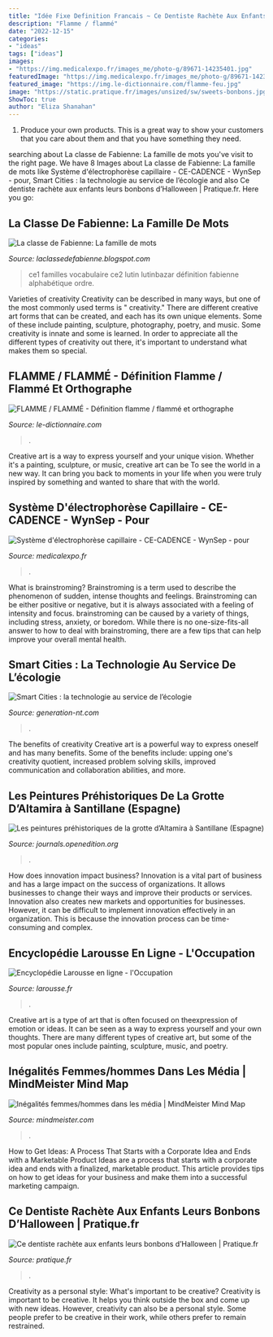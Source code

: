 ```yaml
---
title: "Idée Fixe Definition Francais ~ Ce Dentiste Rachète Aux Enfants Leurs Bonbons D’halloween"
description: "Flamme / flammé"
date: "2022-12-15"
categories:
- "ideas"
tags: ["ideas"]
images:
- "https://img.medicalexpo.fr/images_me/photo-g/89671-14235401.jpg"
featuredImage: "https://img.medicalexpo.fr/images_me/photo-g/89671-14235401.jpg"
featured_image: "https://img.le-dictionnaire.com/flamme-feu.jpg"
image: "https://static.pratique.fr/images/unsized/sw/sweets-bonbons.jpg"
ShowToc: true
author: "Eliza Shanahan"
---
```



1. Produce your own products. This is a great way to show your customers that you care about them and that you have something they need.

	

		
searching about La classe de Fabienne: La famille de mots you've visit to the right page. We have 8 Images about La classe de Fabienne: La famille de mots like Système d&#039;électrophorèse capillaire - CE-CADENCE - WynSep - pour, Smart Cities : la technologie au service de l’écologie and also Ce dentiste rachète aux enfants leurs bonbons d’Halloween | Pratique.fr. Here you go:
		
    
## La Classe De Fabienne: La Famille De Mots

<img loading=lazy src="http://2.bp.blogspot.com/--GctPG_F-Bo/UkhTXUoCHsI/AAAAAAAAAt4/UCI1kE6jVSY/s1600/dent_dentiste_dentaire.png" onerror="this.onerror=null;this.src='https://tse3.mm.bing.net/th?id=OIP.fW6XIW6PlNhGC_lsSf6bOgHaGa&amp;pid=15.1';" alt="La classe de Fabienne: La famille de mots">

_Source: laclassedefabienne.blogspot.com_

>ce1 familles vocabulaire ce2 lutin lutinbazar définition fabienne alphabétique ordre. 

	

Varieties of creativity
Creativity can be described in many ways, but one of the most commonly used terms is " creativity." There are different creative art forms that can be created, and each has its own unique elements. Some of these include painting, sculpture, photography, poetry, and music. Some creativity is innate and some is learned. In order to appreciate all the different types of creativity out there, it's important to understand what makes them so special.

    
## FLAMME / FLAMMÉ - Définition Flamme / Flammé Et Orthographe

<img loading=lazy src="https://img.le-dictionnaire.com/flamme-feu.jpg" onerror="this.onerror=null;this.src='https://tse3.mm.bing.net/th?id=OIP.LnX_07RxmKfSPcoRZNr6KQHaE8&amp;pid=15.1';" alt="FLAMME / FLAMMÉ - Définition flamme / flammé et orthographe">

_Source: le-dictionnaire.com_

>. 

	

Creative art is a way to express yourself and your unique vision. Whether it's a painting, sculpture, or music, creative art can be To see the world in a new way. It can bring you back to moments in your life when you were truly inspired by something and wanted to share that with the world.

    
## Système D&#039;électrophorèse Capillaire - CE-CADENCE - WynSep - Pour

<img loading=lazy src="https://img.medicalexpo.fr/images_me/photo-g/89671-14235401.jpg" onerror="this.onerror=null;this.src='https://tse1.mm.bing.net/th?id=OIP.RPq19SRBB8IUNYvRiFmLjQHaHa&amp;pid=15.1';" alt="Système d&#039;électrophorèse capillaire - CE-CADENCE - WynSep - pour">

_Source: medicalexpo.fr_

>. 

	

What is brainstroming?
Brainstroming is a term used to describe the phenomenon of sudden, intense thoughts and feelings. Brainstroming can be either positive or negative, but it is always associated with a feeling of intensity and focus. brainstroming can be caused by a variety of things, including stress, anxiety, or boredom. While there is no one-size-fits-all answer to how to deal with brainstroming, there are a few tips that can help improve your overall mental health.

    
## Smart Cities : La Technologie Au Service De L’écologie

<img loading=lazy src="https://img.generation-nt.com/smart-city_0597042501658324.png" onerror="this.onerror=null;this.src='https://tse3.mm.bing.net/th?id=OIP.gYeUEuiG_vET8hUESztKTgHaFf&amp;pid=15.1';" alt="Smart Cities : la technologie au service de l’écologie">

_Source: generation-nt.com_

>. 

	

The benefits of creativity
Creative art is a powerful way to express oneself and has many benefits. Some of the benefits include: upping one's creativity quotient, increased problem solving skills, improved communication and collaboration abilities, and more.

    
## Les Peintures Préhistoriques De La Grotte D’Altamira à Santillane (Espagne)

<img loading=lazy src="http://journals.openedition.org/bibnum/docannexe/image/709/img-3.jpg" onerror="this.onerror=null;this.src='https://tse1.mm.bing.net/th?id=OIP.kp25sUcXypJRIlLGXdBbowHaE8&amp;pid=15.1';" alt="Les peintures préhistoriques de la grotte d’Altamira à Santillane (Espagne)">

_Source: journals.openedition.org_

>. 

	

How does innovation impact business?
Innovation is a vital part of business and has a large impact on the success of organizations. It allows businesses to change their ways and improve their products or services. Innovation also creates new markets and opportunities for businesses. However, it can be difficult to implement innovation effectively in an organization. This is because the innovation process can be time-consuming and complex.

    
## Encyclopédie Larousse En Ligne - L&#039;Occupation

<img loading=lazy src="http://www.larousse.fr/encyclopedie/data/images/1011242-La_France_sous_Vichy.jpg" onerror="this.onerror=null;this.src='https://tse2.mm.bing.net/th?id=OIP.1-LacbifvO-XfWjlEx5y0AAAAA&amp;pid=15.1';" alt="Encyclopédie Larousse en ligne - l&#039;Occupation">

_Source: larousse.fr_

>. 

	

Creative art is a type of art that is often focused on theexpression of emotion or ideas. It can be seen as a way to express yourself and your own thoughts. There are many different types of creative art, but some of the most popular ones include painting, sculpture, music, and poetry.

    
## Inégalités Femmes/hommes Dans Les Média | MindMeister Mind Map

<img loading=lazy src="https://www.mindmeister.com/fr/export/image/988138088?height=600&amp;variable_size=1&amp;width=1200" onerror="this.onerror=null;this.src='https://tse4.mm.bing.net/th?id=OIP.1HNNyJxA7rXMqFjHRAt32gHaDt&amp;pid=15.1';" alt="Inégalités femmes/hommes dans les média | MindMeister Mind Map">

_Source: mindmeister.com_

>. 

	

How to Get Ideas: A Process That Starts with a Corporate Idea and Ends with a Marketable Product
Ideas are a process that starts with a corporate idea and ends with a finalized, marketable product. This article provides tips on how to get ideas for your business and make them into a successful marketing campaign.

    
## Ce Dentiste Rachète Aux Enfants Leurs Bonbons D’Halloween | Pratique.fr

<img loading=lazy src="https://static.pratique.fr/images/unsized/sw/sweets-bonbons.jpg" onerror="this.onerror=null;this.src='https://tse4.mm.bing.net/th?id=OIP.QAgRNiQaD9vSUD4Q4ewNKwHaE6&amp;pid=15.1';" alt="Ce dentiste rachète aux enfants leurs bonbons d’Halloween | Pratique.fr">

_Source: pratique.fr_

>. 

	

Creativity as a personal style: What's important to be creative?
Creativity is important to be creative. It helps you think outside the box and come up with new ideas. However, creativity can also be a personal style. Some people prefer to be creative in their work, while others prefer to remain restrained.

